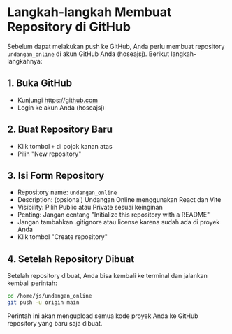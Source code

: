 # Langkah-langkah Membuat Repository di GitHub

Sebelum dapat melakukan push ke GitHub, Anda perlu membuat repository `undangan_online` di akun GitHub Anda (hoseajsj). Berikut langkah-langkahnya:

## 1. Buka GitHub
- Kunjungi https://github.com
- Login ke akun Anda (hoseajsj)

## 2. Buat Repository Baru
- Klik tombol `+` di pojok kanan atas
- Pilih "New repository"

## 3. Isi Form Repository
- Repository name: `undangan_online`
- Description: (opsional) Undangan Online menggunakan React dan Vite
- Visibility: Pilih Public atau Private sesuai keinginan
- Penting: Jangan centang "Initialize this repository with a README"
- Jangan tambahkan .gitignore atau license karena sudah ada di proyek Anda
- Klik tombol "Create repository"

## 4. Setelah Repository Dibuat
Setelah repository dibuat, Anda bisa kembali ke terminal dan jalankan kembali perintah:

```bash
cd /home/js/undangan_online
git push -u origin main
```

Perintah ini akan mengupload semua kode proyek Anda ke GitHub repository yang baru saja dibuat.